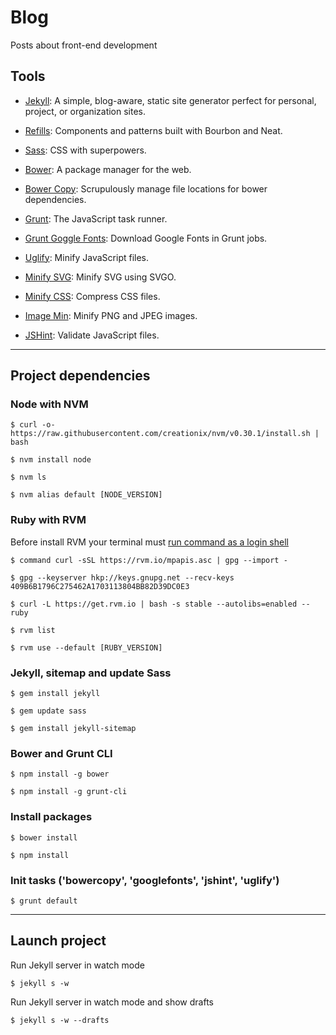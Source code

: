 # Blog

Posts about front-end development

## Tools

* [Jekyll](http://jekyllrb.com): A simple, blog-aware, static site generator perfect for personal, project, or organization sites.

* [Refills](http://refills.bourbon.io/): Components and patterns built with Bourbon and Neat.

* [Sass](sass-lang.com): CSS with superpowers.

* [Bower](http://bower.io/): A package manager for the web.

* [Bower Copy](https://github.com/timmywil/grunt-bowercopy): Scrupulously manage file locations for bower dependencies.

* [Grunt](http://gruntjs.com/): The JavaScript task runner.

* [Grunt Goggle Fonts](https://github.com/Mika-/grunt-google-fonts): Download Google Fonts in Grunt jobs.

* [Uglify](https://github.com/gruntjs/grunt-contrib-uglify): Minify JavaScript files.

* [Minify SVG](https://github.com/sindresorhus/grunt-svgmin): Minify SVG using SVGO.

* [Minify CSS](https://github.com/gruntjs/grunt-contrib-cssmin): Compress CSS files.

* [Image Min](https://github.com/gruntjs/grunt-contrib-imagemin): Minify PNG and JPEG images.

* [JSHint](https://github.com/gruntjs/grunt-contrib-jshint): Validate JavaScript files.

***

## Project dependencies

### Node with NVM

`$ curl -o- https://raw.githubusercontent.com/creationix/nvm/v0.30.1/install.sh | bash`

`$ nvm install node`

`$ nvm ls`

`$ nvm alias default [NODE_VERSION]`

### Ruby with RVM

Before install RVM your terminal must [run command as a login shell](https://rvm.io/integration/gnome-terminal)

`$ command curl -sSL https://rvm.io/mpapis.asc | gpg --import -`

`$ gpg --keyserver hkp://keys.gnupg.net --recv-keys 409B6B1796C275462A1703113804BB82D39DC0E3`

`$ curl -L https://get.rvm.io | bash -s stable --autolibs=enabled --ruby`

`$ rvm list`

`$ rvm use --default [RUBY_VERSION]`

### Jekyll, sitemap and update Sass

`$ gem install jekyll`

`$ gem update sass`

`$ gem install jekyll-sitemap`

### Bower and Grunt CLI

`$ npm install -g bower`

`$ npm install -g grunt-cli`

### Install packages

`$ bower install`

`$ npm install`

### Init tasks ('bowercopy', 'googlefonts', 'jshint', 'uglify')

`$ grunt default`

***

## Launch project

Run Jekyll server in watch mode

`$ jekyll s -w`

Run Jekyll server in watch mode and show drafts

`$ jekyll s -w --drafts`

